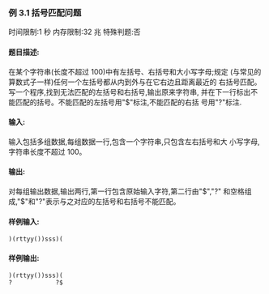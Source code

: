 ### 例 3.1 括号匹配问题
时间限制:1 秒
内存限制:32 兆
特殊判题:否
#### 题目描述:
在某个字符串(长度不超过 100)中有左括号、右括号和大小写字母;规定
(与常见的算数式子一样)任何一个左括号都从内到外与在它右边且距离最近的
右括号匹配。写一个程序,找到无法匹配的左括号和右括号,输出原来字符串,
并在下一行标出不能匹配的括号。不能匹配的左括号用"$"标注,不能匹配的右括
号用"?"标注.
#### 输入:
输入包括多组数据,每组数据一行,包含一个字符串,只包含左右括号和大
小写字母,字符串长度不超过 100。
#### 输出:
对每组输出数据,输出两行,第一行包含原始输入字符,第二行由"$","?"
和空格组成,"$"和"?"表示与之对应的左括号和右括号不能匹配。
#### 样例输入:
```
)(rttyy())sss)(
```
#### 样例输出:
```
)(rttyy())sss)(
?            ?$
```